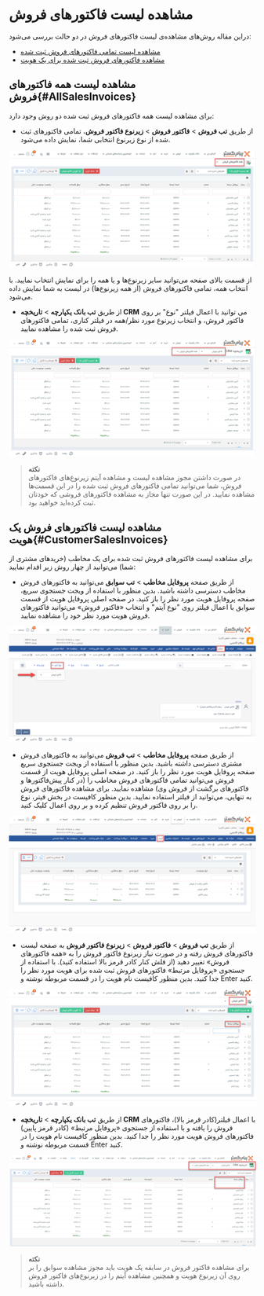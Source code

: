 # مشاهده لیست  فاکتورهای فروش
دراین مقاله روش‌های مشاهده‌ی لیست فاکتورهای فروش در دو حالت بررسی می‌شود:<br>
- [مشاهده لیست تمامی فاکتورهای فروش ثبت شده](#AllSalesInvoices)
- [مشاهده فاکتورهای فروش ثبت شده برای یک هویت](#CustomerSalesInvoices)


## مشاهده لیست همه فاکتورهای فروش{#AllSalesInvoices}
برای مشاهده لیست همه فاکتورهای فروش ثبت شده دو روش وجود دارد:
- از طریق **تب فروش** > **فاکتور فروش** > **زیرنوع فاکتور فروش**، تمامی فاکتورهای ثبت شده از نوع زیرنوع انتخابی شما،‌ نمایش داده می‌شود.

![مسیر اول نمایش لیست فاکتورهای فروش](./Images/all-sales-invoice-list-method1.png)

از قسمت بالای صفحه می‌توانید سایر زیرنوع‌ها و یا همه را برای نمایش انتخاب نمایید. با انتخاب همه، تمامی فاکتورهای فروش (از همه زیرنوع‌ها) در لیست به شما نمایش داده می‌شود.

- از طریق **تب بانک یکپارچه** > **تاریخچه CRM**  می توانید با اعمال فیلتر "نوع" بر روی فاکتور فروش، و انتخاب زیرنوع مورد نظر/همه در فیلتر کناری، تمامی فاکتورهای فروش ثبت شده را مشاهده نمایید.

![مسیر دوم نمایش لیست فاکتورهای فروش](./Images/all-sales-invoice-list-method2.png)

> **نکته**<br>
> در صورت داشتن مجوز مشاهده لیست و مشاهده آیتم زیرنوع‌های فاکتورهای فروش، شما می‌توانید تمامی فاکتورهای فروش ثبت شده را در این قسمت‌ها مشاهده نمایید. در این صورت تنها مجاز به مشاهده فاکتورهای فروشی که خودتان ثبت کرده‌اید خواهید بود.<br>

## مشاهده لیست فاکتورهای فروش یک هویت{#CustomerSalesInvoices}
برای مشاهده لیست فاکتورهای فروش ثبت شده برای یک مخاطب (خریدهای مشتری از شما) می‌توانید از چهار روش زیر اقدام نمایید:<br>

- از طریق صفحه **پروفایل مخاطب** > **تب سوابق** می‌توانید به فاکتورهای فروش مخاطب دسترسی داشته باشید. بدین منظور با استفاده از ویجت جستجوی سریع، صفحه پروفایل هویت مورد نظر را باز کنید. در صفحه اصلی پروفایل هویت از قسمت سوابق  با اعمال فیلتر روی "نوع آیتم" و انتخاب «فاکتور فروش» می‌توانید فاکتورهای فروش هویت مورد نظر خود را مشاهده نمایید.<br>

![مسیر اول نمایش لیست فاکتورهای فروش یک هویت ](./Images/customer-sales-invoice-list-method1.png)

- از طریق صفحه **پروفایل مخاطب** > **تب فروش** می‌توانید به فاکتورهای فروش مشتری دسترسی داشته باشید. بدین منظور با استفاده از ویجت جستجوی سریع صفحه پروفایل هویت مورد نظر را باز کنید. در صفحه اصلی پروفایل هویت از قسمت فروش می‌توانید تمامی فاکتورهای فروش مخاطب را (در کنار پیش‌فاکتورها و فاکتورهای برگشت از فروش وی) مشاهده نمایید. برای مشاهده فاکتورهای فروش به تنهایی، می‌توانید از فیلتر استفاده نمایید. بدین منظور کافیست در بخش فیتر، نوع را بر روی فاکتور فروش تنظیم کرده و بر روی اعمال کلیک کنید. <br>

![مسیر دوم نمایش لیست فاکتورهای فروش یک هویت](./Images/customer-return-sales-invoice-list-method2.png)

- از طریق **تب فروش** > **فاکتور فروش** > **زیرنوع فاکتور فروش** به صفحه لیست فاکتورهای فروش رفته و در صورت نیاز زیرنوع فاکتور فروش را به «همه فاکتورهای فروش» تغییر دهید (از فلش کنار کادر قرمز بالا استفاده کنید). با استفاده از جستجوی «پروفایل مرتبط» فاکتورهای فروش ثبت شده برای هویت مورد نظر را جدا کنید. بدین منظور کافیست نام هویت را در  قسمت مربوطه نوشته و Enter کنید.

![مسیر سوم نمایش لیست فاکتورهای فروش یک هویت](./Images/customer-sales-invoice-list-method3.png)

- از طریق **تب بانک یکپارچه** > **تاریخچه CRM** با اعمال فیلتر(کادر قرمز بالا)،  فاکتورهای فروش را یافته  و با استفاده از جستجوی «پروفایل مرتبط» (کادر قرمز پایین) فاکتورهای فروش هویت مورد نظر را جدا کنید. بدین منظور کافیست نام هویت را در قسمت مربوطه نوشته و Enter کنید.

![مسیر چهارم نمایش لیست فاکتورهای فروش یک هویت](./Images/costumer-sales-invoice-method4.png)

> **نکته**<br>
> برای مشاهده فاکتور فروش در سابقه یک هویت باید مجوز مشاهده سوابق را بر روی آن زیرنوع هویت و همچنین مشاهده آیتم را در زیرنوع‌های فاکتور فروش داشته باشید. <br>